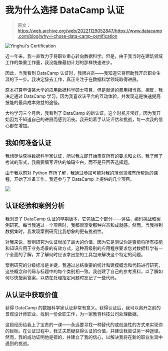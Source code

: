 # 我为什么选择 DataCamp 认证

> 原文：<https://web.archive.org/web/20221129052847/https://www.datacamp.com/blog/why-i-chose-data-camp-certification>

![Yinghui's Certification](img/18e3282f62202fa34d189dcbfc701d3a.png)

近一年来，我一直致力于将职业重心转向数据科学。但是，由于我当时在建筑领域工作的繁重工作量，我没能像最初计划的那样快速进步。

因此，当我看到 DataCamp 认证时，我很兴奋——我知道它将帮助我开启职业生涯的下一步。我决定辞去工作，真正专注于在数据科学领域取得进展。

原本打算申请某大学的应用数据科学硕士项目，但是就读的费用相当高。相反，我决定通过 DataCamp 学习，因为我喜欢该平台的互动体验，并发现这是快速提高技能的最具成本效益的途径。

大约学习三个月后，我看到了 DataCamp 的新认证。这个时机非常好，因为我开始因为不知道自己的进展而感到沮丧。我开始着手认证评估和挑战，每一次我的信心都在增加。

## 我如何准备认证

我想尽快获得数据科学家认证，所以我立即开始审查所有的要求和文档。我了解了考试的形式，我需要填写评估的编码空白，而不是只回答选择题。

由于我以前对 Python 有所了解，我通过参加可能对我的薄弱领域有所帮助的课程，开始了准备工作。我还参与了 DataCamp 上提供的几个项目。

![](img/7fb64192c0ac83380f763ecb5d3ba9db.png)


## 认证经验和案例分析

我浏览了 DataCamp 认证的早期版本，它包括三个部分——评估、编码挑战和案例研究。每当我通过一个项目时，我都很享受那种兴奋和成就感。然而，当我得到数据集时，我发现案例研究比我想象的更有挑战性。

对我来说，案例研究为认证增加了最大的价值，因为它是测试你是否能将所有技能和知识应用于业务场景的有效方式。这种高级别的应用程序要求您对数据科学有一个全面的了解，并了解何时应该拿出您的工具包来解决这个特定的问题。

案例研究的分级标准是关键。我通过总结重要的统计和建模概念和代码进行研究，这些概念和代码与标题中的每个类别相一致。我创建了自己的参考资料，以了解如何尽快搜索答案，以防在处理指定问题时忘记了一些代码。

## 从认证中获取价值

获得 DataCamp 的数据科学家认证非常有意义。获得认证后，我可以离开之前的景观设计师职业，找到一份全职工作，为一家教育科技公司处理数据。

这段经历给我上了宝贵的一课——永远要寻找一种替代的或创造性的方式来实现你的目标。在认证过程中，我丈夫质疑获得认证的价值，并建议我尝试另一种途径。然而，我的成功证明他是错的，并建立了我的信心，以解决我将在新的职业生涯中遇到的挑战。